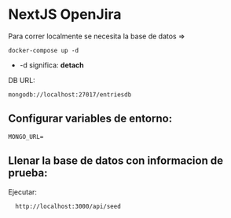 # NextJS OpenJira

Para correr localmente se necesita la base de datos =>
```
docker-compose up -d
```

* -d significa: __detach__

DB URL:
```
mongodb://localhost:27017/entriesdb
```

## Configurar variables de entorno:
```
MONGO_URL=
```

## Llenar la base de datos con informacion de prueba:

Ejecutar:
```
  http://localhost:3000/api/seed
```